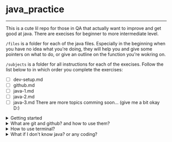 # java_practice
***

This is a cute lil repo for those in QA that actually want to improve and get good at java. There are execises for beginner to more intermediate level. 

`/files` is a folder for each of the java files. Especially in the beginning when you have no idea what you're doing, they will help you and give some pointers on what to do, or give an outline on the function you're wokring on.

`/subjects` is a folder for all instructions for each of the execises. Follow the list below to in which order you complete the exercises:
- [ ] dev-setup.md
- [ ] github.md
- [ ] java-1.md
- [ ] java-2.md
- [ ] java-3.md
There are more topics comming soon... (give me a bit okay D:)

<details>
<summary>Getting started</summary>

> [!NOTE]
> If you wish to edit the file in the future and push your changes into your own github, then it is highly suggested to follow (the github execises)[subjects/github.md] instead of following the 3 steps below.

### step 1. 
Open Terminal. Google how to do that on your device.

### step 2. 
Navigate to the correct location or folder within the terminal, to where you want the java_practice folder to be at. Refer to "How to use terminal?" guide below for more information on how to do this. If unsure where it should be, then Desktop is alwasy a good choice.

### step 3. 
Run the following two commands in terminal:
```
git clone https://github.com/em1e/java_practice.git
cd java_practice
```

Now the repository/folder should be downloaded, and you can start working on the execises. Below you can find some helpful guides on how to do things code related, if you have any questions, then dm me (mie) on discord.

</details><details>
<summary>What are git and github? and how to use them?</summary>

## What are they?
GitHub is a developer platform that allows developers to create, store, manage and share their code. While Git is a distributed version control system that tracks versions of files.

(Watch this and ask questions if something is unclear)[https://www.youtube.com/watch?v=DVRQoVRzMIY]. 

</details><details>

<summary>How to use terminal?</summary>

## What is terminal?
A terminal is simply a text-based interface to the computer. In a terminal, you can type commands, manipulate files, execute programs, and open documents. **Below you can find a table for the most common commands and what they do:**

| Command | Description | Example |
| ------------- | ------------- | ------------- |
| pwd	| Print the path of the current directory |    |
| mkdir FOLDERPATH	| Create a new directory | `mkdir new_folder` |
| cd FOLDERPATH	| Change or go into a directory | `cd new_folder` |
| cd ..	| Change or go into the parent directory | `mkdir ../another_folder` |
| clear	| Clear the terminal window |    |
| ls	| List the contents of a folder |    |
| ls -al	| List all the contents of a folder with info |    |
| cat TARGET	| Show the content of TARGET | `cat ../new_folder/instructions.txt` |
| cp SOURCE TARGET	| Copy SOURCE to TARGET | `cp new_folder/instructions.txt another_folder/.` |
| rm TARGET	| remove TARGET | `rm new_folder/instructions.txt` |

If you wish to practice terminal commands, then start with exercises in `subjects/dev-setup.md` and `subjects/github.md`. Remember that google is your best friend, if unsure then ask anotehr QA member.

</details><details>

<summary>What if I don't know java? or any coding?</summary>

## Unsure if you're good enough to start coding in java?

There really isn't any requirements to learning how to code. It's just a bit of problem solving and logical thinking.

Before you start the java exorcises it would be good to be familiar with the syntax first, or to refer back to any of the free resources online while working on them. There are ones like (w3schools)[https://www.w3schools.com/java/], (execism)[https://exercism.org/tracks/java], (codeacademy)[https://www.codecademy.com/catalog/language/java], (javatpoint)[https://www.javatpoint.com/java-tutorial], and so many more you could use.

</details>


